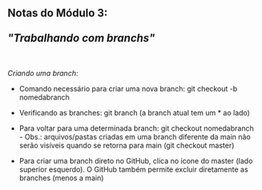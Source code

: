 ## Notas do Módulo 3:<br><br> *"Trabalhando com branchs"* 
<br>

*Criando uma branch:*

- Comando necessário para criar uma nova branch: git checkout -b nomedabranch<br>
- Verificando as branches: git branch (a branch atual tem um * ao lado)<br>
- Para voltar para uma determinada branch: git checkout nomedabranch<br>
        - Obs.: arquivos/pastas criadas em uma branch diferente da main não serão visíveis quando se retorna para main (git checkout master)<br>
  
- Para criar uma branch direto no GitHub, clica no ícone do master (lado superior esquerdo). O GitHub também permite excluir diretamente as branches (menos a main)


